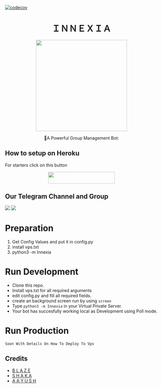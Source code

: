 [![codecov](https://codecov.io/gh/TeamRexoma/Yuriko/branch/master/graph/badge.svg?token=M4U97ZU3N2)](https://codecov.io/gh/TeamRexoma/Innexia)

<h1 align="center">ＩＮＮＥＸＩＡ</h3> 
<p align="center"><a href="https://t.meRexomaUpDate"><img src="https://telegra.ph/file/e7c3c6b1218e60204c2c5.jpg" width="300"></a></p>
<p align="center">
    📍A Powerful Group Management Bot:

## How to setup on Heroku 
For starters click on this button 

<p align="center"><a href="https://heroku.com/deploy?template=https://github.com/TeamRexoma/Yuriko"> <img src="https://img.shields.io/badge/Deploy%20To%20Heroku-green?style=for-the-badge&logo=heroku" width="220" height="38.45"/></a></p>

## Our Telegram Channel and Group

<a href="https://t.me/RexomaSupport"><img src="https://img.shields.io/badge/Join-Group%20Support-black.svg?style=for-the-badge&logo=Telegram"></a> <a href="https://t.me/RexomaUpDate"><img src="https://img.shields.io/badge/Join-Updates%20Channel-black.svg?style=for-the-badge&logo=Telegram"></a>

# Preparation

1. Get Config Values and put it in config.py
2. install vps.txt 
4. python3 -m Innexia

# Run Development

- Clone this repo.
- Install vps.txt for all required arguments
- edit config.py  and fill all required fields.
- create an background screen run by using `screen`
- Type `python3 -m Innexia` in your Virtual Private Server.
- Your bot has succesfully working local as Development using Poll mode.

# Run Production

`Soon With Details On How To Deploy To Vps`

## Credits 
*   [B L A Z E](https://telegram.dog/PiroxPower)
*   [S H A K A](https://telegram.dog/ShakaOp)
*   [A A Y U S H](https://telegram.dog/Op_Aayu)
